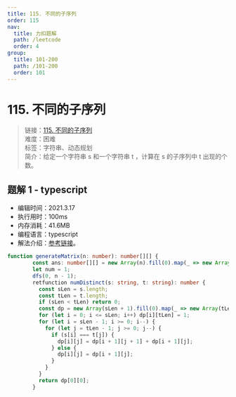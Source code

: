 ```yaml
---
title: 115. 不同的子序列
order: 115
nav:
  title: 力扣题解
  path: /leetcode
  order: 4
group:
  title: 101-200
  path: /101-200
  order: 101
---
```


# 115. 不同的子序列

> 链接：[115. 不同的子序列](https://leetcode-cn.com/problems/distinct-subsequences/)  
> 难度：困难  
> 标签：字符串、动态规划  
> 简介：给定一个字符串 s 和一个字符串 t ，计算在 s 的子序列中 t 出现的个数。

## 题解 1 - typescript

- 编辑时间：2021.3.17
- 执行用时：100ms
- 内存消耗：41.6MB
- 编程语言：typescript
- 解法介绍：[参考链接](https://leetcode-cn.com/problems/distinct-subsequences/solution/bu-tong-de-zi-xu-lie-by-leetcode-solutio-urw3/)。

```typescript
function generateMatrix(n: number): number[][] {
        const ans: number[][] = new Array(n).fill(0).map(_ => new Array(n));
        let num = 1;
        dfs(0, n - 1);
        retfunction numDistinct(s: string, t: string): number {
          const sLen = s.length;
          const tLen = t.length;
          if (sLen < tLen) return 0;
          const dp = new Array(sLen + 1).fill(0).map(_ => new Array(tLen + 1).fill(0));
          for (let i = 0; i <= sLen; i++) dp[i][tLen] = 1;
          for (let i = sLen - 1; i >= 0; i--) {
            for (let j = tLen - 1; j >= 0; j--) {
              if (s[i] === t[j]) {
                dp[i][j] = dp[i + 1][j + 1] + dp[i + 1][j];
              } else {
                dp[i][j] = dp[i + 1][j];
              }
            }
          }
          return dp[0][0];
        }
```
